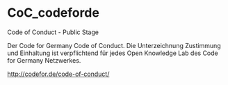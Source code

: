 # CoC_codeforde
Code of Conduct - Public Stage

Der Code for Germany Code of Conduct.
Die Unterzeichnung Zustimmung und Einhaltung ist verpflichtend für jedes Open Knowledge Lab des Code for Germany Netzwerkes. 

http://codefor.de/code-of-conduct/
